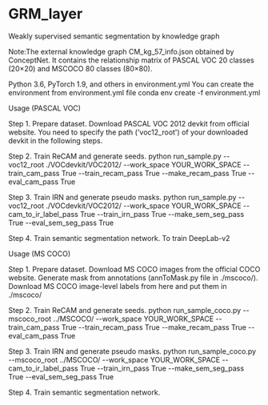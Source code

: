 # GRM_layer
Weakly supervised semantic segmentation by knowledge graph

Note:The external knowledge graph CM_kg_57_info.json obtained by ConceptNet. It contains the relationship matrix of PASCAL VOC 20 classes (20×20) and MSCOCO 80 classes (80×80).


Python 3.6, PyTorch 1.9, and others in environment.yml
You can create the environment from environment.yml file
conda env create -f environment.yml

Usage (PASCAL VOC)

Step 1. Prepare dataset.
  Download PASCAL VOC 2012 devkit from official website.
  You need to specify the path ('voc12_root') of your downloaded devkit in the following steps.

Step 2. Train ReCAM and generate seeds.
  python run_sample.py --voc12_root ./VOCdevkit/VOC2012/ --work_space YOUR_WORK_SPACE --train_cam_pass True --train_recam_pass True --make_recam_pass True --eval_cam_pass True 

Step 3. Train IRN and generate pseudo masks.
  python run_sample.py --voc12_root ./VOCdevkit/VOC2012/ --work_space YOUR_WORK_SPACE --cam_to_ir_label_pass True --train_irn_pass True --make_sem_seg_pass True --eval_sem_seg_pass True 

Step 4. Train semantic segmentation network.
  To train DeepLab-v2

Usage (MS COCO)

Step 1. Prepare dataset.
  Download MS COCO images from the official COCO website.
  Generate mask from annotations (annToMask.py file in ./mscoco/).
  Download MS COCO image-level labels from here and put them in ./mscoco/

Step 2. Train ReCAM and generate seeds.
  python run_sample_coco.py --mscoco_root ../MSCOCO/ --work_space YOUR_WORK_SPACE --train_cam_pass True --train_recam_pass True --make_recam_pass True --eval_cam_pass True

Step 3. Train IRN and generate pseudo masks.
  python run_sample_coco.py --mscoco_root ../MSCOCO/ --work_space YOUR_WORK_SPACE --cam_to_ir_label_pass True --train_irn_pass True --make_sem_seg_pass True --eval_sem_seg_pass True 

Step 4. Train semantic segmentation network.
